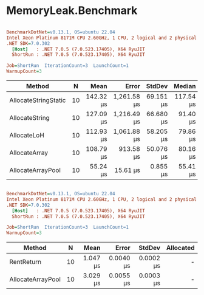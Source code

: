 # MemoryLeak.Benchmark

``` ini

BenchmarkDotNet=v0.13.1, OS=ubuntu 22.04
Intel Xeon Platinum 8171M CPU 2.60GHz, 1 CPU, 2 logical and 2 physical cores
.NET SDK=7.0.302
  [Host]   : .NET 7.0.5 (7.0.523.17405), X64 RyuJIT
  ShortRun : .NET 7.0.5 (7.0.523.17405), X64 RyuJIT

Job=ShortRun  IterationCount=3  LaunchCount=1
WarmupCount=3

```
|               Method |  N |      Mean |       Error |    StdDev |    Median |  Gen 0 |  Gen 1 |  Gen 2 | Allocated |
|--------------------- |--- |----------:|------------:|----------:|----------:|-------:|-------:|-------:|----------:|
| AllocateStringStatic | 10 | 142.32 μs | 1,261.58 μs | 69.151 μs | 117.54 μs | 5.4932 | 5.3711 | 0.1221 |    100 KB |
|       AllocateString | 10 | 127.09 μs | 1,216.49 μs | 66.680 μs |  91.40 μs | 5.4932 | 5.3711 | 0.1221 |    100 KB |
|          AllocateLoH | 10 | 112.93 μs | 1,061.88 μs | 58.205 μs |  79.86 μs | 5.4932 | 5.3711 | 0.1221 |    100 KB |
|        AllocateArray | 10 | 108.79 μs |   913.58 μs | 50.076 μs |  80.16 μs | 5.4932 | 5.3711 | 0.1221 |    100 KB |
|    AllocateArrayPool | 10 |  55.24 μs |    15.61 μs |  0.855 μs |  55.41 μs | 5.3711 | 5.2490 |      - |    100 KB |
``` ini

BenchmarkDotNet=v0.13.1, OS=ubuntu 22.04
Intel Xeon Platinum 8171M CPU 2.60GHz, 1 CPU, 2 logical and 2 physical cores
.NET SDK=7.0.302
  [Host]   : .NET 7.0.5 (7.0.523.17405), X64 RyuJIT
  ShortRun : .NET 7.0.5 (7.0.523.17405), X64 RyuJIT

Job=ShortRun  IterationCount=3  LaunchCount=1
WarmupCount=3

```
|            Method |  N |     Mean |     Error |    StdDev | Allocated |
|------------------ |--- |---------:|----------:|----------:|----------:|
|        RentReturn | 10 | 1.047 μs | 0.0040 μs | 0.0002 μs |         - |
| AllocateArrayPool | 10 | 3.029 μs | 0.0055 μs | 0.0003 μs |         - |
